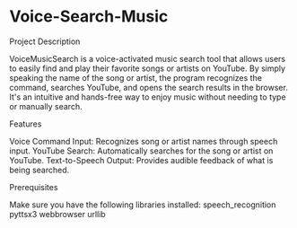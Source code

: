 # Voice-Search-Music

Project Description

VoiceMusicSearch is a voice-activated music search tool that allows users to easily find and play their favorite songs or artists on YouTube. By simply speaking the name of the song or artist, the program recognizes the command, searches YouTube, and opens the search results in the browser. It's an intuitive and hands-free way to enjoy music without needing to type or manually search.

Features

Voice Command Input: Recognizes song or artist names through speech input.
YouTube Search: Automatically searches for the song or artist on YouTube.
Text-to-Speech Output: Provides audible feedback of what is being searched.

Prerequisites

Make sure you have the following libraries installed:
speech_recognition
pyttsx3
webbrowser
urllib

